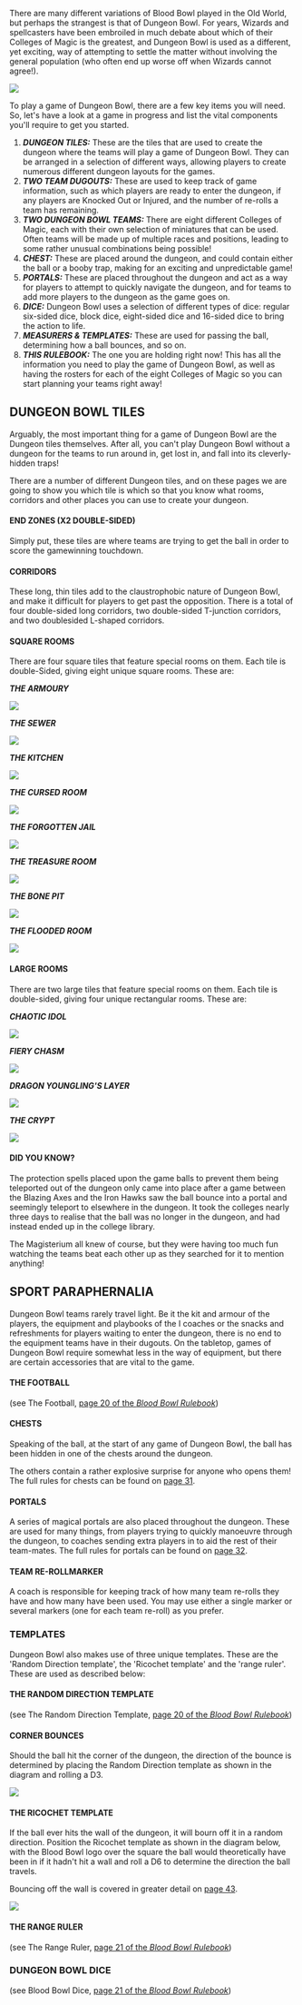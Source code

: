 There are many different variations of Blood Bowl played in the Old World, but perhaps the strangest is that of Dungeon Bowl. For years, Wizards and spellcasters have been embroiled in much debate about which of their Colleges of Magic is the greatest, and Dungeon Bowl is used as a different, yet exciting, way of attempting to settle the matter without involving the general population (who often end up worse off when Wizards cannot agree!).

![](../media/dungeon_bowl/dungeon_bowl_set.jpg)

To play a game of Dungeon Bowl, there are a few key items you will need. So, let's have a look at a game in progress and list the vital components you'll require to get you started.

1. ***DUNGEON TILES:*** These are the tiles that are used to create the dungeon where the teams will play a game of Dungeon Bowl. They can be arranged in a selection of different ways, allowing players to create numerous different dungeon layouts for the games. 
2. ***TWO TEAM DUGOUTS:*** These are used to keep track of game information, such as which players are ready to enter the dungeon, if any players are Knocked Out or Injured, and the number of re-rolls a team has remaining.
3. ***TWO DUNGEON BOWL TEAMS:*** There are eight different Colleges of Magic, each with their own selection of miniatures that can be used. Often teams will be made up of multiple races and positions, leading to some rather unusual combinations being possible!
4. ***CHEST:*** These are placed around the dungeon, and could contain either the ball or a booby trap, making for an exciting and unpredictable game!
5. ***PORTALS:*** These are placed throughout the dungeon and act as a way for players to attempt to quickly navigate the dungeon, and for teams to add more players to the dungeon as the game goes on.
6. ***DICE:*** Dungeon Bowl uses a selection of different types of dice: regular six-sided dice, block dice, eight-sided dice and 16-sided dice to bring the action to life.
7. ***MEASURERS & TEMPLATES:*** These are used for passing the ball, determining how a ball bounces, and so on.
8. ***THIS RULEBOOK:*** The one you are holding right now! This has all the information you need to play the game of Dungeon Bowl, as well as having the rosters for each of the eight Colleges of Magic so you can start planning your teams right away!

## DUNGEON BOWL TILES

Arguably, the most important thing for a game of Dungeon Bowl are the Dungeon tiles themselves. After all, you can't play Dungeon Bowl without a dungeon for the teams to run around in, get lost in, and fall into its cleverly-hidden traps!

There are a number of different Dungeon tiles, and on these pages we are going to show you which tile is which so that you know what rooms, corridors and other places you can use to create your dungeon.

#### END ZONES (X2 DOUBLE-SIDED)

Simply put, these tiles are where teams are trying to get the ball in order to score the game­winning touchdown.

#### CORRIDORS

These long, thin tiles add to the claustrophobic nature of Dungeon Bowl, and make it difficult for players to get past the opposition. There is a total of four double-sided long corridors, two double-sided T-junction corridors, and two double­sided L-shaped corridors.

#### SQUARE ROOMS
There are four square tiles that feature special rooms on them. Each tile is double-Sided, giving eight unique square rooms. These are:

***THE ARMOURY***

![](../media/dungeon_bowl/armory.jpg)

***THE SEWER***

![](../media/dungeon_bowl/sewer.jpg)

***THE KITCHEN***

![](../media/dungeon_bowl/kitchen.jpg)

***THE CURSED ROOM***

![](../media/dungeon_bowl/cursed_room.jpg)

***THE FORGOTTEN JAIL***

![](../media/dungeon_bowl/forgotten_jail.jpg)

***THE TREASURE ROOM***

![](../media/dungeon_bowl/treasure_room.jpg)

***THE BONE PIT***

![](../media/dungeon_bowl/bone_pit.jpg)

***THE FLOODED ROOM***

![](../media/dungeon_bowl/flooded_room.jpg)

#### LARGE ROOMS
There are two large tiles that feature special rooms on them. Each tile is double-sided, giving four unique rectangular rooms. These are:

***CHAOTIC IDOL***

![](../media/dungeon_bowl/chaotic_idol.jpg)

***FIERY CHASM***

![](../media/dungeon_bowl/fiery_chasm.jpg)

***DRAGON YOUNGLING'S LAYER***

![](../media/dungeon_bowl/dragon_youngling.jpg)

***THE CRYPT***

![](../media/dungeon_bowl/crypt.jpg)

#### DID YOU KNOW?

The protection spells placed upon the game balls to prevent them being teleported out of the dungeon only came into place after a game between the Blazing Axes and the Iron Hawks saw the ball bounce into a portal and seemingly teleport to elsewhere in the dungeon. It took the colleges nearly three days to realise that the ball was no longer in the dungeon, and had instead ended up in the college library.

The Magisterium all knew of course, but they were having too much fun watching the teams beat each other up as they searched for it to mention anything!

## SPORT PARAPHERNALIA

Dungeon Bowl teams rarely travel light. Be it the kit and armour of the players, the equipment and playbooks of the I coaches or the snacks and refreshments for players waiting to enter the dungeon, there is no end to the equipment teams have in their dugouts. On the tabletop, games of Dungeon Bowl require somewhat less in the way of equipment, but there are certain accessories that are vital to the game.

#### THE FOOTBALL

(see The Football, [page 20 of the *Blood Bowl Rulebook*](../core_rules/blood_bowl_stadia.md#the-football))

#### CHESTS

Speaking of the ball, at the start of any game of Dungeon Bowl, the ball has been hidden in one of the chests around the dungeon.

The others contain a rather explosive surprise for anyone who opens them! The full rules for chests can be found on [page 31](./set-up.md#chests).

#### PORTALS 

A series of magical portals are also placed throughout the dungeon. These are used for many things, from players trying to quickly manoeuvre through the dungeon, to coaches sending extra players in to aid the rest of their team-mates. The full rules for portals can be found on [page 32](./set-up.md#portals).

#### TEAM RE-ROLLMARKER

A coach is responsible for keeping track of how many team re-rolls they have and how many have been used. You may use either a single marker or several markers (one for each team re-roll) as you prefer.

### TEMPLATES

Dungeon Bowl also makes use of three unique templates. These are the 'Random Direction template', the 'Ricochet template' and the 'range ruler'. These are used as described below:

#### THE RANDOM DIRECTION TEMPLATE

(see The Random Direction Template, [page 20 of the *Blood Bowl Rulebook*](../core_rules/blood_bowl_stadia.md#the-random-direction-template))

#### CORNER BOUNCES

Should the ball hit the corner of the dungeon, the direction of the bounce is determined by placing the Random Direction template as shown in the diagram and rolling a D3.

![](../media/dungeon_bowl/corner_bounce.jpg)

#### THE RICOCHET TEMPLATE

If the ball ever hits the wall of the dungeon, it will bourn off it in a random direction. Position the Ricochet template as shown in the diagram below, with the Blood Bowl logo over the square the ball would theoretically have been in if it hadn't hit a wall and roll a D6 to determine the direction the ball travels.

Bouncing off the wall is covered in greater detail on [page 43](./the_rules_of_dungeon_bowl.md#throwing-the-ball-at-the-wall).

![](../media/dungeon_bowl/ricochet_template.jpg)

#### THE RANGE RULER

(see The Range Ruler, [page 21 of the *Blood Bowl Rulebook*](../core_rules/blood_bowl_stadia.md#the-range-ruler))

### DUNGEON BOWL DICE

(see Blood Bowl Dice, [page 21 of the *Blood Bowl Rulebook*](../core_rules/blood_bowl_stadia.md#blood-bowl-dice))